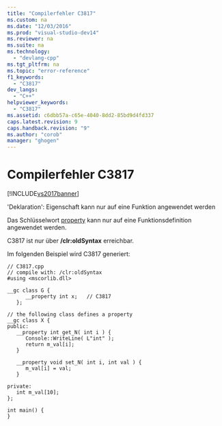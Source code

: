 ```yaml
---
title: "Compilerfehler C3817"
ms.custom: na
ms.date: "12/03/2016"
ms.prod: "visual-studio-dev14"
ms.reviewer: na
ms.suite: na
ms.technology: 
  - "devlang-cpp"
ms.tgt_pltfrm: na
ms.topic: "error-reference"
f1_keywords: 
  - "C3817"
dev_langs: 
  - "C++"
helpviewer_keywords: 
  - "C3817"
ms.assetid: c6dbb57a-c65e-4040-8dd2-85bd9d4fd337
caps.latest.revision: 9
caps.handback.revision: "9"
ms.author: "corob"
manager: "ghogen"
---
```

# Compilerfehler C3817
[!INCLUDE[vs2017banner](../../assembler/inline/includes/vs2017banner.md)]

'Deklaration': Eigenschaft kann nur auf eine Funktion angewendet werden  
  
 Das Schlüsselwort [property](../../misc/property.md) kann nur auf eine Funktionsdefinition angewendet werden.  
  
 C3817 ist nur über **\/clr:oldSyntax** erreichbar.  
  
 Im folgenden Beispiel wird C3817 generiert:  
  
```  
// C3817.cpp  
// compile with: /clr:oldSyntax  
#using <mscorlib.dll>  
  
__gc class G {  
      __property int x;   // C3817  
   };  
  
// the following class defines a property  
__gc class X {  
public:  
   __property int get_N( int i ) {  
      Console::WriteLine( L"int" );  
      return m_val[i];  
   }  
  
   __property void set_N( int i, int val ) {  
      m_val[i] = val;  
   }  
  
private:  
   int m_val[10];  
};  
  
int main() {  
}  
```